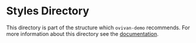 # Styles Directory

This directory is part of the structure which `ovivan-demo`
recommends. For more information about this directory see the
[documentation](https://ovivan-demo.readthedocs.io/en/latest/styles.html).
